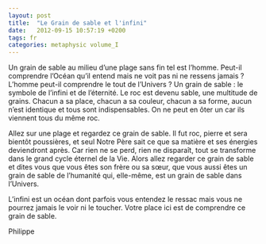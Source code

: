 ```yaml
---
layout: post
title:  "Le Grain de sable et l'infini"
date:   2012-09-15 10:57:19 +0200
tags: fr
categories: metaphysic volume_I
---
```

Un grain de sable au milieu d’une plage sans fin tel est l’homme. Peut-il comprendre l’Océan qu’il entend mais ne voit pas ni ne ressens jamais ? L’homme peut-il comprendre le tout de l’Univers ? Un grain de sable : le symbole de l’infini et de l’éternité.
Le roc est devenu sable, une multitude de grains. Chacun a sa place, chacun a sa couleur, chacun a sa forme, aucun n’est identique et tous sont indispensables. On ne peut en ôter un car ils viennent tous du même roc.

Allez sur une plage et regardez ce grain de sable. Il fut roc, pierre et sera bientôt poussières, et seul Notre Père sait ce que sa matière et ses énergies deviendront après. Car rien ne se perd, rien ne disparaît, tout se transforme dans le grand cycle éternel de la Vie. Alors allez regarder ce grain de sable et dites vous que vous êtes son frère ou sa sœur, que vous aussi êtes un grain de sable de l’humanité qui, elle-même, est un grain de sable dans l’Univers.

L’infini est un océan dont parfois vous entendez le ressac mais vous ne pourrez jamais le voir ni le toucher. Votre place ici est de comprendre ce grain de sable.

Philippe


<!-- 
Ce(tte) œuvre est mise à disposition selon les termes de la Licence Creative Commons Attribution - Pas d’Utilisation Commerciale 4.0 International.
-->